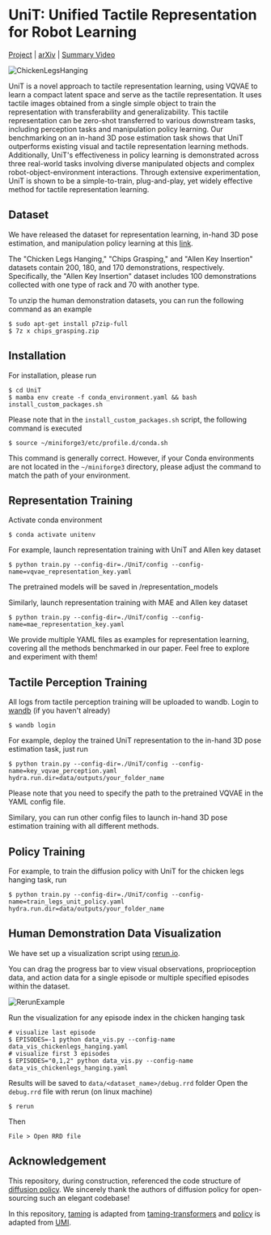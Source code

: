 # UniT: Unified Tactile Representation for Robot Learning 


[Project](https://zhengtongxu.github.io/unifiedtactile.github.io/) | [arXiv]() | [Summary Video](https://drive.google.com/file/d/1RrW7xk7SjMaIHqksxg0vrhm7SPVrPtg8/view?usp=sharing)

![ChickenLegsHanging](teasers/teaser_chicken.gif)


UniT is a novel approach to tactile representation learning, using VQVAE to learn a compact latent space and serve as the tactile representation. It uses tactile images obtained from a single simple object to train the representation with transferability and generalizability. This tactile representation can be zero-shot transferred to various downstream tasks, including perception tasks and manipulation policy learning. Our benchmarking on an in-hand 3D pose estimation task shows that UniT outperforms existing visual and tactile representation learning methods. Additionally, UniT's effectiveness in policy learning is demonstrated across three real-world tasks involving diverse manipulated objects and complex robot-object-environment interactions. Through extensive experimentation, UniT is shown to be a simple-to-train, plug-and-play, yet widely effective method for tactile representation learning.

## Dataset

We have released the dataset for representation learning, in-hand 3D pose estimation, and manipulation policy learning at this [link](https://drive.google.com/drive/folders/1CkPqgNFCE6B1mr2pxYdNdSR-xAkSnxQc?usp=sharing).

The "Chicken Legs Hanging," "Chips Grasping," and "Allen Key Insertion" datasets contain 200, 180, and 170 demonstrations, respectively. Specifically, the "Allen Key Insertion" dataset includes 100 demonstrations collected with one type of rack and 70 with another type.

To unzip the human demonstration datasets, you can run the following command as an example
```console
$ sudo apt-get install p7zip-full
$ 7z x chips_grasping.zip
```

## Installation

For installation, please run

```console
$ cd UniT
$ mamba env create -f conda_environment.yaml && bash install_custom_packages.sh
```

Please note that in the `install_custom_packages.sh` script, the following command is executed
```console
$ source ~/miniforge3/etc/profile.d/conda.sh
```

This command is generally correct. However, if your Conda environments are not located in the `~/miniforge3` directory, please adjust the command to match the path of your environment.

## Representation Training

Activate conda environment
```console
$ conda activate unitenv
```

For example, launch representation training with UniT and Allen key dataset
```console
$ python train.py --config-dir=./UniT/config --config-name=vqvae_representation_key.yaml
```
The pretrained models will be saved in /representation_models

Similarly, launch representation training with MAE and Allen key dataset
```console
$ python train.py --config-dir=./UniT/config --config-name=mae_representation_key.yaml
```

We provide multiple YAML files as examples for representation learning, covering all the methods benchmarked in our paper. Feel free to explore and experiment with them!


## Tactile Perception Training
All logs from tactile perception training will be uploaded to wandb. Login to [wandb](https://wandb.ai) (if you haven't already)
```console
$ wandb login
```
For example, deploy the trained UniT representation to the in-hand 3D pose estimation task, just run
```console
$ python train.py --config-dir=./UniT/config --config-name=key_vqvae_perception.yaml hydra.run.dir=data/outputs/your_folder_name
```
Please note that you need to specify the path to the pretrained VQVAE in the YAML config file.

Similary, you can run other config files to launch in-hand 3D pose estimation training with all different methods.

## Policy Training
For example, to train the diffusion policy with UniT for the chicken legs hanging task, run
```console
$ python train.py --config-dir=./UniT/config --config-name=train_legs_unit_policy.yaml hydra.run.dir=data/outputs/your_folder_name
```

## Human Demonstration Data Visualization
We have set up a visualization script using [rerun.io](https://rerun.io/).

You can drag the progress bar to view visual observations, proprioception data, and action data for a single episode or multiple specified episodes within the dataset.

![RerunExample](teasers/rerun_example.gif)

Run the visualization for any episode index in the chicken hanging task

```console
# visualize last episode
$ EPISODES=-1 python data_vis.py --config-name data_vis_chickenlegs_hanging.yaml
# visualize first 3 episodes
$ EPISODES="0,1,2" python data_vis.py --config-name data_vis_chickenlegs_hanging.yaml
```

Results will be saved to `data/<dataset_name>/debug.rrd` folder
Open the `debug.rrd` file with rerun (on linux machine)

```console
$ rerun
```
Then
```
File > Open RRD file
```

## Acknowledgement

This repository, during construction, referenced the code structure of [diffusion policy](https://github.com/real-stanford/diffusion_policy). We sincerely thank the authors of diffusion policy for open-sourcing such an elegant codebase!

In this repository, [taming](UniT/taming) is adapted from [taming-transformers](https://github.com/CompVis/taming-transformers) and [policy](UniT/policy) is adapted from [UMI](https://github.com/real-stanford/universal_manipulation_interface).
